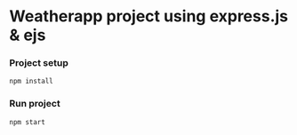 # Weatherapp project using express.js & ejs

### Project setup

```
npm install
```

### Run project

```
npm start
```

<!-- <br /> -->

<!-- [Live preview](https://city-weatherapp.herokuapp.com) -->
